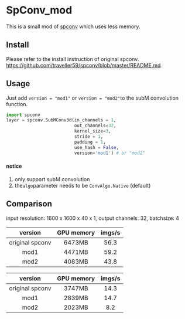 # SpConv_mod

This is a small mod of [spconv](https://github.com/traveller59/spconv) which uses less memory.

## Install

Please refer to the install instruction of original spconv.
https://github.com/traveller59/spconv/blob/master/README.md

## Usage

Just add ```version = "mod1"``` or  ```version = "mod2"```to the subM convolution function.    
```Python
import spconv
layer = spconv.SubMConv3d(in_channels = 1,
                          out_channels=32,
                          kernel_size=3,
                          stride = 1,
                          padding = 1,
                          use_hash = False,
                          version='mod1') # or "mod2"
```

#### notice
1. only support subM convolution
2. the```algo```parameter needs to be ```ConvAlgo.Native``` (default)

## Comparison

input resolution:  1600 x 1600 x 40 x 1,
output channels: 32,
batchsize: 4

|     version     | GPU memory | imgs/s |
| :-------------: | :--------: | :----: |
| original spconv |   6473MB   |  56.3  |
|      mod1       |   4471MB   |  59.2  |
|      mod2       |   4083MB   |  43.8  |

|     version     | GPU memory | imgs/s |
| :-------------: | :--------: | :----: |
| original spconv |   3747MB   |  14.3  |
|      mod1       |   2839MB   |  14.7  |
|      mod2       |   2023MB   |   8.2  |
